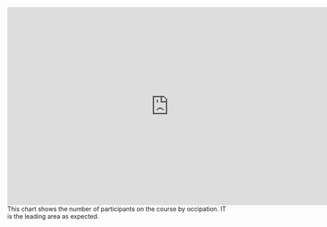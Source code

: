 <iframe width="736.5" height="455.4024999999999" seamless frameborder="0" scrolling="no" src="https://docs.google.com/spreadsheets/d/1cRMsHnt0GBTxxHlAhzsOtqYRmA5vsn9oQ7L7dPgxNGg/pubchart?oid=2075636082&amp;format=interactive"></iframe>
This chart shows the number of participants on the course by occipation. IT is the leading area as expected.
